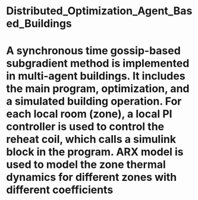 # Distributed_Optimization_Agent_Based_Buildings
# A synchronous time gossip-based subgradient method is implemented in multi-agent buildings. It includes the main program, optimization, and a simulated building operation. For each local room (zone), a local PI controller is used to control the reheat coil, which calls a simulink block in the program. ARX model is used to model the zone thermal dynamics for different zones with different coefficients
